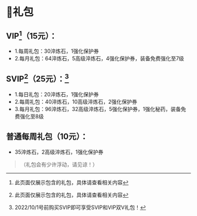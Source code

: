 # 🎁礼包

## VIP[^V]（15元）：

- 1.每周礼包：30淬炼石，1强化保护券
- 2.每月礼包：64淬炼石，5高级淬炼石，4强化保护券，装备免费强化至7级

## SVIP[^V]（25元）：[^1]

- 1.每日礼包：20淬炼石，1强化保护券
- 2.每周礼包：40淬炼石，10高级淬炼石，2强化保护券
- 3.每月礼包：96淬炼石，32高级淬炼石，5强化保护券，1强化秘药，装备免费强化至8级

[^1]: 2022/10/1号前购买SVIP即可享受SVIP和VIP双V礼包！
[^V]: 此页面仅展示包含的礼包，具体请查看相关内容

## 普通每周礼包（10元）：
- 35淬炼石，2高级淬炼石，1强化保护券

> （礼包会有少许浮动，请见谅！）
